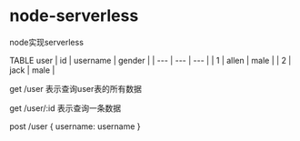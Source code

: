 # node-serverless
node实现serverless

TABLE user
| id  | username | gender |
| --- | --- | --- |
| 1  | allen  | male |
| 2  | jack  | male |


get /user 表示查询user表的所有数据

get /user/:id 表示查询一条数据

post /user {
  username: username
}
